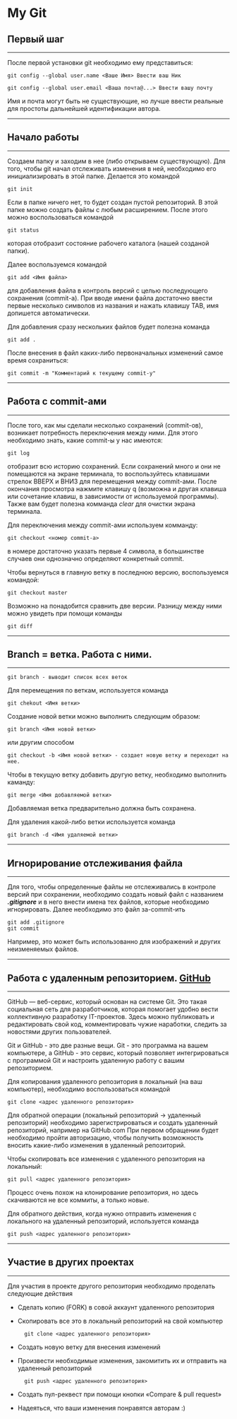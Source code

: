 # My Git

## Первый шаг
---
После первой установки git необходимо ему представиться:

    git config --global user.name <Ваше Имя> Ввести ваш Ник

    git config --global user.email <Ваша почта@...> Ввести вашу почту

Имя и почта могут быть не существующие, но лучше ввести реальные для простоты дальнейшей идентификации автора.

---
## Начало работы
---
Создаем папку и заходим в нее (либо открываем существующую). Для того, чтобы git начал отслеживать изменения в ней, необходимо его инициализировать в этой папке. Делается это командой

    git init

Если в папке ничего нет, то будет создан пустой репозиторий. В этой папке можно создать файлы с любым расширением. После этого можно воспользоваться командой 

    git status

которая отобразит состояние рабочего каталога (нашей созданой папки).

Далее воспользуемся командой

    git add <Имя файла>

для добавления файла в контроль версий с целью последующего сохранения (commit-а). При вводе имени файла достаточно ввести первые несколько символов из названия и нажать клавишу TAB, имя допишется автоматически.

Для добавления сразу нескольких файлов будет полезна команда

    git add .

После внесения в файл каких-либо первоначальных изменений самое время сохраниться:

    git commit -m "Комментарий к текущему commit-у"
---
## Работа с commit-ами
---
После того, как мы сделали несколько сохранений (commit-ов), возникает потребность переключения между ними. Для этого необходимо знать, какие commit-ы у нас имеются:

    git log

отобразит всю историю сохранений. Если сохранений много и они не помещаются на экране терминала, то воспользуйтесь клавишами стрелок  ВВЕРХ и ВНИЗ для перемещения между commit-ами. После окончания просмотра нажмите клавишу q (возможна и другая клавиша или сочетание клавиш, в зависимости от используемой программы). Также вам будет полезна комманда _clear_ для очистки экрана терминала.

Для переключения между commit-ами используем комманду:

    git checkout <номер commit-а>

в номере достаточно указать первые 4 символа, в большинстве случаев они однозначно определяют конкретный commit.

Чтобы вернуться в главную ветку в последнюю версию, воспользуемся командой:

    git checkout master

Возможно на понадобится сравнить две версии. Разницу между ними можно увидеть при помощи команды

    git diff

---
## Branch = ветка. Работа с ними.
---

    git branch - выводит список всех веток

Для перемещения по веткам, используется команда

    git chekout <Имя ветки>

Создание новой ветки можно выполнить следующим образом:

    git branch <Имя новой ветки>

или другим способом

    git checkout -b <Имя новой ветки> - создает новую ветку и переходит на нее.

Чтобы в текущую ветку добавить другую ветку, необходимо выполнить каманду:

    git merge <Имя добавляемой ветки>

Добавляемая ветка предварительно должна быть сохранена.

Для удаления какой-либо ветки используется команда

    git branch -d <Имя удаляемой ветки>

---
## Игнорирование отслеживания файла
---
Для того, чтобы определенные файлы не отслеживались в контроле версий при сохранении, необходимо создать новый файл с названием __*.gitignore*__ и в него внести имена тех файлов, которые необходимо игнорировать. Далее необходимо это файл за-commit-ить

    git add .gitignore
    git commit
Например, это может быть использованно для изображений и других неизменяемых файлов.

---
## Работа с удаленным репозиторием. [GitHub](https://github.com/)
---
GitHub — веб-сервис, который основан на системе Git. Это такая социальная сеть для разработчиков, которая помогает удобно вести коллективную разработку IT-проектов. Здесь можно публиковать и редактировать свой код, комментировать чужие наработки, следить за новостями других пользователей.

Git и GitHub - это две разные вещи. Git - это программа на вашем компьютере, а GitHub - это сервис, который позволяет интегрироваться с программой Git и настроить удаленную работу с вашим репозиторием.

Для копирования удаленного репозитория в локальный (на ваш компьютер),
необходимо воспользоваться командой

    git clone <адрес удаленного репозитория>

Для обратной операции (локальный репозиторий -> удаленный репозиторий) необходимо зарегистрироваться и создать удаленный репозиторий, например на GitHub.com
При первом обращении будет необходимо пройти авторизацию, чтобы получить возможность вносить какие-либо изменения в удаленный репозиторий.

Чтобы скопировать все изменения с удаленного репозитория на локальный:
    
    git pull <адрес удаленного репозитория>

Процесс очень похож на клонирование репозитория, но здесь скачиваются не все коммиты, а только новые.

Для обратного действия, когда нужно отправить изменения с локального на удаленный репозиторий, используется команда

    git push <адрес удаленного репозитория>
---
## Участие в других проектах
---
Для участия в проекте другого репозитория необходимо проделать следующие действия

* Сделать копию (FORK) в совой аккаунт удаленного репозитория
* Скопировать все это в локальный репозиторий на свой компьютер
 
        git clone <адрес удаленного репозитория>

* Создать новую ветку для внесения изменений
* Произвести необходимые изменения, закомитить их и отправить на удаленный репозиторий
    
        git push <адрес удаленного репозитория>

* Создать пул-реквест при помощи кнопки «Compare & pull request»
* Надеяться, что ваши изменения понравятся авторам :) 

